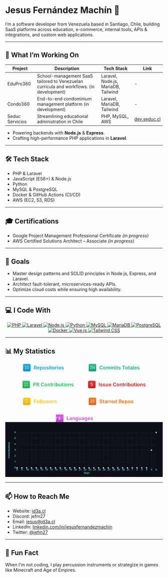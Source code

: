 # Jesus Fernández Machín 👋

I’m a software developer from Venezuela based in Santiago, Chile, building SaaS platforms across education, e-commerce, internal tools, APIs & integrations, and custom web applications.

---

## 🚀 What I’m Working On

| Project         | Description                                                  | Tech Stack                    | Link                                 |
| --------------- | ------------------------------------------------------------ | ----------------------------- | ------------------------------------ |
| EduPro360       | School-management SaaS tailored to Venezuelan curricula and workflows. (in development)      | Laravel, Node.js, MariaDB, Tailwind       |  -                              |
| Condo360        | End-to-end condominium management platform (in development) | Laravel, MariaDB, Tailwind      | -                                    |
| Seduc Servicios | Streamlining educational administration in Chile             | PHP, MySQL, AWS               | [dev.seduc.cl](https://dev.seduc.cl) |


-   Powering backends with **Node.js** & **Express**.
-   Crafting high-performance PHP applications in **Laravel**.

---

## 🛠️ Tech Stack

-   PHP & Laravel
-   JavaScript (ES6+) & Node.js
-   Python
-   MySQL & PostgreSQL
-   Docker & GitHub Actions (CI/CD)
-   AWS (EC2, S3, RDS)

---

## 🎓 Certifications

-   Google Project Management Professional Certificate _(in progress)_
-   AWS Certified Solutions Architect – Associate _(in progress)_

---

## 🎯 Goals

-   Master design patterns and SOLID principles in Node.js, Express, and Laravel.
-   Architect fault-tolerant, microservices-ready APIs.
-   Optimize cloud costs while ensuring high availability.

---

## 💻 I Code With

<div align="center">
  <a href="https://www.php.net/">
    <img src="https://img.shields.io/badge/PHP-8.3%2B-3B82F6?logo=php&logoColor=white&labelColor=101010" alt="PHP" />
  </a>
  <a href="https://laravel.com/">
    <img src="https://img.shields.io/badge/Laravel-11.x-F97316?logo=laravel&logoColor=white&labelColor=101010" alt="Laravel" />
  </a>
  <a href="https://nodejs.org/">
    <img src="https://img.shields.io/badge/Node.js-16.x-22C55E?logo=node.js&logoColor=white&labelColor=101010" alt="Node.js" />
  </a>
  <a href="https://www.python.org/">
    <img src="https://img.shields.io/badge/Python-3.x-3776AB?logo=python&logoColor=white&labelColor=101010" alt="Python" />
  </a>
  <a href="https://www.mysql.com/">
    <img src="https://img.shields.io/badge/MySQL-8.x-4479A1?logo=mysql&logoColor=white&labelColor=101010" alt="MySQL" />
  </a>
  <a href="https://mariadb.org/">
    <img src="https://img.shields.io/badge/MariaDB-10.x-003545?logo=mariadb&logoColor=white&labelColor=101010" alt="MariaDB" />
  </a>
  <a href="https://www.postgresql.org/">
    <img src="https://img.shields.io/badge/PostgreSQL-13.x-336791?logo=postgresql&logoColor=white&labelColor=101010" alt="PostgreSQL" />
  </a>
  <a href="https://www.docker.com/">
    <img src="https://img.shields.io/badge/Docker-24.x-2496ED?logo=docker&logoColor=white&labelColor=101010" alt="Docker" />
  </a>
  <a href="https://vuejs.org/">
    <img src="https://img.shields.io/badge/Vue.js-3.x-4FC08D?logo=vue.js&logoColor=white&labelColor=101010" alt="Vue.js" />
  </a>
  <a href="https://tailwindcss.com/">
    <img src="https://img.shields.io/badge/Tailwind_CSS-3.x-38B2AC?logo=tailwind-css&logoColor=white&labelColor=101010" alt="Tailwind CSS" />
  </a>
</div>

---

## 📊 My Statistics

<div align="center" style="display: flex; flex-wrap: wrap; justify-content: center; gap: 30px; margin-top: 20px;">

  <!-- Repositorios -->
  <div style="display: flex; align-items: center; gap: 10px; min-width: 180px;">
    <img src="./badges/public-repos.svg" alt="Repositorios" style="width: 24px; height: 24px;" />
    <span style="font-weight: 600; font-size: 16px; color: #0ea5e9;">Repositorios</span>
  </div>

  <!-- Commits Totales -->
  <div style="display: flex; align-items: center; gap: 10px; min-width: 180px;">
    <img src="./badges/total-commits.svg" alt="Commits Totales" style="width: 24px; height: 24px;" />
    <span style="font-weight: 600; font-size: 16px; color: #10b981;">Commits Totales</span>
  </div>

  <!-- PR Contributions -->
  <div style="display: flex; align-items: center; gap: 10px; min-width: 180px;">
    <img src="./badges/pr-contrib.svg" alt="PR Contributions" style="width: 24px; height: 24px;" />
    <span style="font-weight: 600; font-size: 16px; color: #22c55e;">PR Contributions</span>
  </div>

  <!-- Issue Contributions -->
  <div style="display: flex; align-items: center; gap: 10px; min-width: 180px;">
    <img src="./badges/issue-contrib.svg" alt="Issue Contributions" style="width: 24px; height: 24px;" />
    <span style="font-weight: 600; font-size: 16px; color: #dc2626;">Issue Contributions</span>
  </div>

  <!-- Followers -->
  <div style="display: flex; align-items: center; gap: 10px; min-width: 180px;">
    <img src="./badges/followers.svg" alt="Followers" style="width: 24px; height: 24px;" />
    <span style="font-weight: 600; font-size: 16px; color: #facc15;">Followers</span>
  </div>

  <!-- Starred Repos -->
  <div style="display: flex; align-items: center; gap: 10px; min-width: 180px;">
    <img src="./badges/starred.svg" alt="Starred Repos" style="width: 24px; height: 24px;" />
    <span style="font-weight: 600; font-size: 16px; color: #f97316;">Starred Repos</span>
  </div>

  <!-- Languages -->
  <div style="display: flex; align-items: center; gap: 10px; min-width: 180px;">
    <img src="./badges/languages.svg" alt="Languages" style="width: 24px; height: 24px;" />
    <span style="font-weight: 600; font-size: 16px; color: #d946ef;">Languages</span>
  </div>

</div>

<div align="center">
  <img src="./README-activity.svg" alt="GitHub Activity Graph" />
</div>

---

## 📫 How to Reach Me

-   Website: [id3a.cl](https://id3a.cl)
-   Discord: jefm27
-   Email: [jesus@id3a.cl](mailto:jesus@id3a.cl)
-   LinkedIn: [linkedin.com/in/jesusfernandezmachin](https://www.linkedin.com/in/jesusfernandezmachin/)
-   Twitter: [@jefm27](https://x.com/jefm27)

---

## 🎵 Fun Fact

When I'm not coding, I play percussion instruments or strategize in games like Minecraft and Age of Empires.
